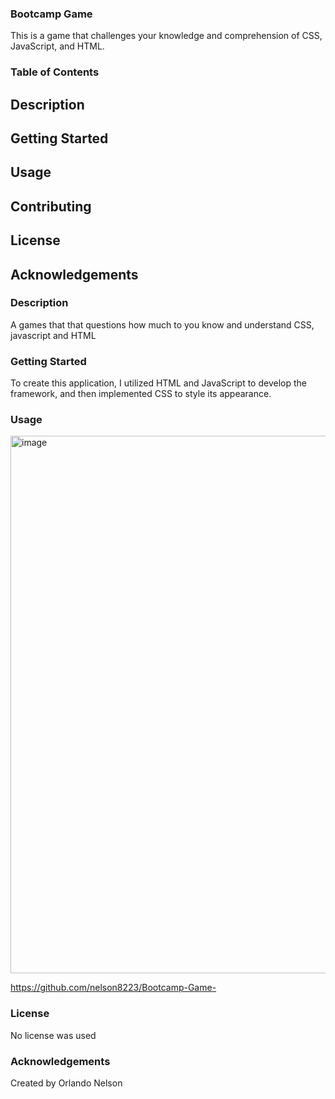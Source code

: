 ### Bootcamp Game
This is a game that challenges your knowledge and comprehension of CSS, JavaScript, and HTML.

 ### Table of Contents

## Description
## Getting Started
## Usage
## Contributing
## License
## Acknowledgements

### Description
 A games that that questions how much to you know and understand CSS, javascript and HTML

### Getting Started
To create this application, I utilized HTML and JavaScript to develop the framework, and then implemented CSS to style its appearance.

### Usage
<img width="860" alt="image" src="https://user-images.githubusercontent.com/113787078/229376901-f85db1d3-388f-491f-b923-d801090391a2.png">

https://github.com/nelson8223/Bootcamp-Game-



### License
No license was used 

### Acknowledgements

Created by Orlando Nelson 

